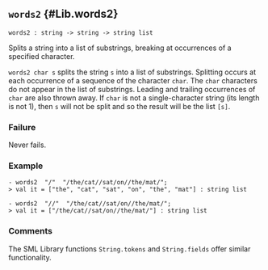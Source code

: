 ## `words2` {#Lib.words2}


```
words2 : string -> string -> string list
```



Splits a string into a list of substrings, breaking at occurrences of a
specified character.


`words2 char s` splits the string `s` into a list of substrings. Splitting
occurs at each occurrence of a sequence of the character `char`. The `char`
characters do not appear in the list of substrings. Leading and trailing
occurrences of `char` are also thrown away. If `char` is not a
single-character string (its length is not 1), then `s` will not be split and
so the result will be the list `[s]`.

### Failure

Never fails.

### Example

    
    - words2  "/"  "/the/cat//sat/on//the/mat/";
    > val it = ["the", "cat", "sat", "on", "the", "mat"] : string list
    
    - words2  "//"  "/the/cat//sat/on//the/mat/";
    > val it = ["/the/cat//sat/on//the/mat/"] : string list
    



### Comments

The SML Library functions `String.tokens` and `String.fields` offer
similar functionality.
